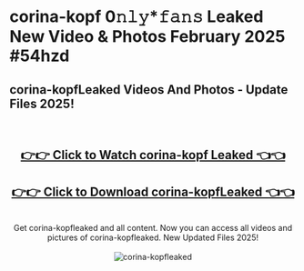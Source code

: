 # corina-kopf 0𝚗𝚕𝚢*𝚏𝚊𝚗𝚜 Leaked New Video & Photos February 2025 #54hzd

<h2>corina-kopfLeaked Videos And Photos - Update Files 2025!</h2>
<br>
<div align="center">
<h2><a href="https://mediaupload.pro?title=corina-kopf&ref=11F" rel="nofollow">👉👉 Click to Watch corina-kopf Leaked 👈👈</a></h2>
<h2><a href="https://mediaupload.pro?title=corina-kopf&ref=11F" rel="nofollow">👉👉 Click to Download corina-kopfLeaked 👈👈</a></h2>
<br>
Get corina-kopfleaked and all content. Now you can access all videos and pictures of corina-kopfleaked. New Updated Files 2025!
<br>
<br>
<a href="https://mediaupload.pro?title=corina-kopf&ref=11F" rel="nofollow" data-target="animated-image.originalLink"><img src="https://i.ibb.co/Gkj2r4b/banner.png" alt="corina-kopfleaked" style="max-width: 100%; display: inline-block;" data-target="animated-image.originalImage"></a>
</div>
<br>


